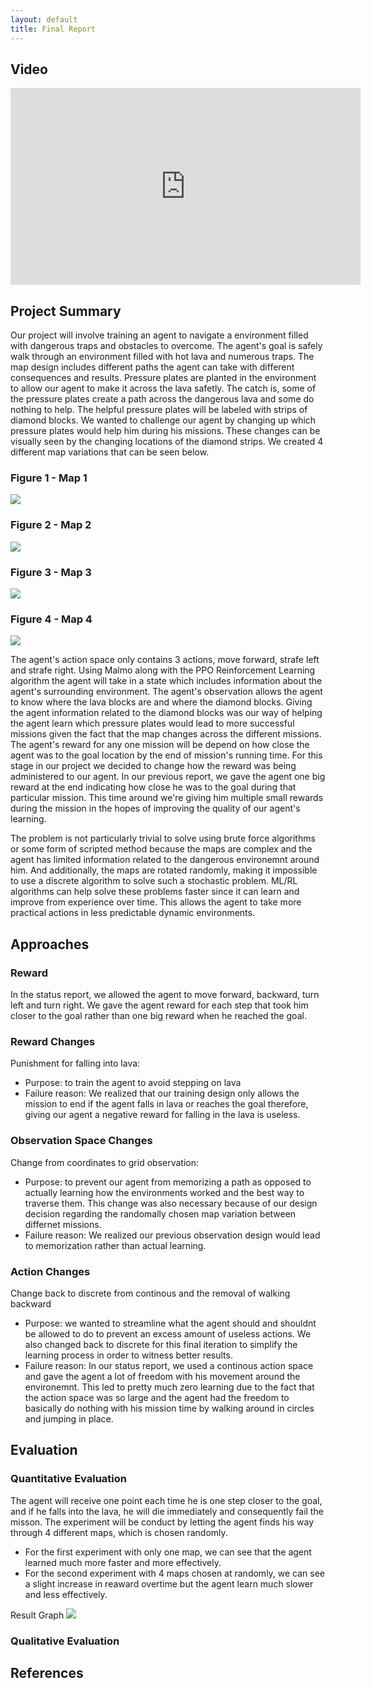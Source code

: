 ```yaml
---
layout: default
title: Final Report
---
```


## Video

<iframe width="560" height="315" src="https://www.youtube.com/embed/m_dbPTm5x70" frameborder="0" allow="accelerometer; autoplay; clipboard-write; encrypted-media; gyroscope; picture-in-picture" allowfullscreen></iframe>
 
## Project Summary
Our project will involve training an agent to navigate a environment filled with dangerous traps and obstacles to overcome. The agent's goal is safely walk through an environment filled with hot lava and numerous traps. The map design includes different paths the agent can take with different consequences and results. Pressure plates are planted in the environment to allow our agent to make it across the lava safetly. The catch is, some of the pressure plates create a path across the dangerous lava and some do nothing to help. The helpful pressure plates will be labeled with strips of diamond blocks. We wanted to challenge our agent by changing up which pressure plates would help him during his missions. These changes can be visually seen by the changing locations of the diamond strips. We created 4 different map variations that can be seen below.

### Figure 1 - Map 1
![](map1.png)

### Figure 2 - Map 2
![](map2.png)

### Figure 3 - Map 3
![](map3.png)

### Figure 4 - Map 4
![](map4.png)

The agent's action space only contains 3 actions, move forward, strafe left and strafe right. Using Malmo along with the PPO Reinforcement Learning algorithm the agent will take in a state which includes information about the agent's surrounding environment. The agent's observation allows the agent to know where the lava blocks are and where the diamond blocks. Giving the agent information related to the diamond blocks was our way of helping the agent learn which pressure plates would lead to more successful missions given the fact that the map changes across the different missions. The agent's reward for any one mission will be depend on how close the agent was to the goal location by the end of mission's running time. For this stage in our project we decided to change how the reward was being administered to our agent. In our previous report, we gave the agent one big reward at the end indicating how close he was to the goal during that particular mission. This time around we're giving him multiple small rewards during the mission in the hopes of improving the quality of our agent's learning.

The problem is not particularly trivial to solve using brute force algorithms or some form of scripted method because the maps are complex and the agent has limited information related to the dangerous environemnt around him. And additionally, the maps are rotated randomly, making it impossible to use a discrete algorithm to solve such a stochastic problem. ML/RL algorithms can help solve these problems faster since it can learn and improve from experience over time. This allows the agent to take more practical actions in less predictable dynamic environments.

## Approaches
### Reward
In the status report, we allowed the agent to move forward, backward, turn left and turn right. We gave the agent reward for each step that took him closer to the goal rather than one big reward when he reached the goal. 

### Reward Changes
Punishment for falling into lava:
- Purpose: to train the agent to avoid stepping on lava
- Failure reason: We realized that our training design only allows the mission to end if the agent falls in lava or reaches the goal therefore, giving our agent a negative reward for falling in the lava is useless.

### Observation Space Changes
Change from coordinates to grid observation:
- Purpose: to prevent our agent from memorizing a path as opposed to actually learning how the environments worked and the best way to traverse them. This change was also necessary because of our design decision regarding the randomally chosen map variation between differnet missions.
- Failure reason: We realized our previous observation design would lead to memorization rather than actual learning.

### Action Changes
Change back to discrete from continous and the removal of walking backward
- Purpose: we wanted to streamline what the agent should and shouldnt be allowed to do to prevent an excess amount of useless actions. We also changed back to discrete for this final iteration to simplify the learning process in order to witness better results.
- Failure reason: In our status report, we used a continous action space and gave the agent a lot of freedom with his movement around the environemnt. This led to pretty much zero learning due to the fact that the action space was so large and the agent had the freedom to basically do nothing with his mission time by walking around in circles and jumping in place. 


## Evaluation
### Quantitative Evaluation
The agent will receive one point each time he is one step closer to the goal, and if he falls into the lava, he will die immediately and consequently fail the misson. The experiment will be conduct by letting the agent finds his way through 4 different maps, which is chosen randomly. 
- For the first experiment with only one map, we can see that the agent learned much more faster and more effectively. 
- For the second experiment with 4 maps chosen at randomly, we can see a slight increase in reaward overtime but the agent learn much slower and less effectively.

Result Graph
![](finalGraph.png)

### Qualitative Evaluation

## References
